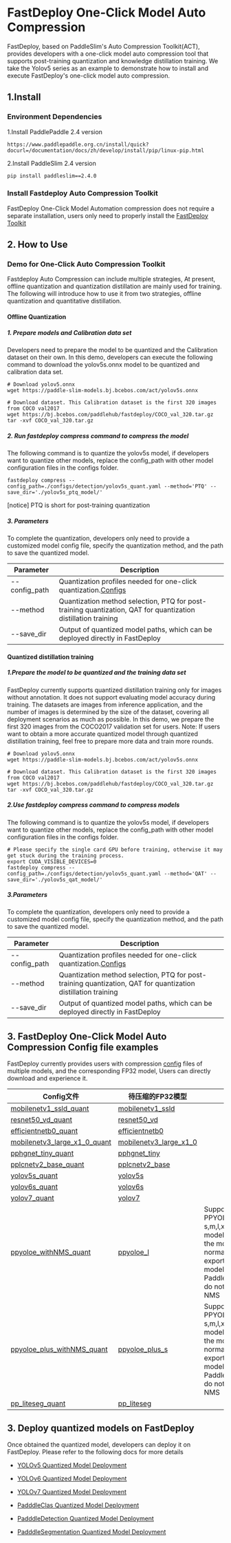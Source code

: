# FastDeploy One-Click Model Auto Compression

FastDeploy, based on PaddleSlim's Auto Compression Toolkit(ACT), provides developers with a one-click model auto compression tool that supports post-training quantization and knowledge distillation training.
We take the Yolov5 series as an example to demonstrate how to install and execute FastDeploy's one-click model auto compression.

## 1.Install

### Environment Dependencies

1.Install PaddlePaddle 2.4 version
```
https://www.paddlepaddle.org.cn/install/quick?docurl=/documentation/docs/zh/develop/install/pip/linux-pip.html
```

2.Install PaddleSlim 2.4 version
```bash
pip install paddleslim==2.4.0
```

### Install Fastdeploy Auto Compression Toolkit
FastDeploy One-Click Model Automation compression does not require a separate installation, users only need to properly install the [FastDeploy Toolkit](../../README.md)


## 2. How to Use

### Demo for One-Click Auto Compression Toolkit

Fastdeploy Auto Compression can include multiple strategies, At present, offline quantization and quantization distillation are mainly used for training. The following will introduce how to use it from two strategies, offline quantization and quantitative distillation.

#### Offline Quantization

##### 1. Prepare models and Calibration data set

Developers need to prepare the model to be quantized and the Calibration dataset on their own.
In this demo, developers can execute the following command to download the yolov5s.onnx model to be quantized and calibration data set.

```shell
# Download yolov5.onnx
wget https://paddle-slim-models.bj.bcebos.com/act/yolov5s.onnx

# Download dataset. This Calibration dataset is the first 320 images from COCO val2017
wget https://bj.bcebos.com/paddlehub/fastdeploy/COCO_val_320.tar.gz
tar -xvf COCO_val_320.tar.gz
```

##### 2. Run fastdeploy compress command to compress the model

The following command is to quantize the yolov5s model, if developers want to quantize other models, replace the config_path with other model configuration files in the configs folder.

```shell
fastdeploy compress --config_path=./configs/detection/yolov5s_quant.yaml --method='PTQ' --save_dir='./yolov5s_ptq_model/'
```

[notice] PTQ is short for post-training quantization

##### 3. Parameters

To complete the quantization, developers only need to provide a customized model config file, specify the quantization method, and the path to save the quantized model.

| Parameter     | Description                                                                                                   |
| ------------- | ------------------------------------------------------------------------------------------------------------- |
| --config_path | Quantization profiles needed for one-click quantization.[Configs](./configs/README.md)                        |
| --method      | Quantization method selection, PTQ for post-training quantization, QAT for quantization distillation training |
| --save_dir    | Output of quantized model paths, which can be deployed directly in FastDeploy                                 |

#### Quantized distillation training

##### 1.Prepare the model to be quantized and the training data set

FastDeploy currently supports quantized distillation training only for images without annotation. It does not support evaluating model accuracy during training.
The datasets are images from inference application, and the number of images is determined by the size of the dataset, covering all deployment scenarios as much as possible. In this demo, we prepare the first 320 images from the COCO2017 validation set for users.
Note: If users want to obtain a more accurate quantized model through quantized distillation training, feel free to prepare more data and train more rounds.

```shell
# Download yolov5.onnx
wget https://paddle-slim-models.bj.bcebos.com/act/yolov5s.onnx

# Download dataset. This Calibration dataset is the first 320 images from COCO val2017
wget https://bj.bcebos.com/paddlehub/fastdeploy/COCO_val_320.tar.gz
tar -xvf COCO_val_320.tar.gz
```

##### 2.Use fastdeploy compress command to compress models

The following command is to quantize the yolov5s model, if developers want to quantize other models, replace the config_path with other model configuration files in the configs folder.

```shell
# Please specify the single card GPU before training, otherwise it may get stuck during the training process.
export CUDA_VISIBLE_DEVICES=0
fastdeploy compress --config_path=./configs/detection/yolov5s_quant.yaml --method='QAT' --save_dir='./yolov5s_qat_model/'
```

##### 3.Parameters

To complete the quantization, developers only need to provide a customized model config file, specify the quantization method, and the path to save the quantized model.

| Parameter     | Description                                                                                                   |
| ------------- | ------------------------------------------------------------------------------------------------------------- |
| --config_path | Quantization profiles needed for one-click quantization.[Configs](./configs/README.md)                        |
| --method      | Quantization method selection, PTQ for post-training quantization, QAT for quantization distillation training |
| --save_dir    | Output of quantized model paths, which can be deployed directly in FastDeploy                                 |

## 3. FastDeploy One-Click Model Auto Compression Config file examples
FastDeploy currently provides users with compression [config](./configs/) files of multiple models, and the corresponding FP32 model, Users can directly download and experience it.

| Config文件                | 待压缩的FP32模型 | 备注                                                       |
| -------------------- | ------------------------------------------------------------ |----------------------------------------- |
| [mobilenetv1_ssld_quant](./configs/classification/mobilenetv1_ssld_quant.yaml)      | [mobilenetv1_ssld](https://bj.bcebos.com/paddlehub/fastdeploy/MobileNetV1_ssld_infer.tgz)           |           |
| [resnet50_vd_quant](./configs/classification/resnet50_vd_quant.yaml)      |   [resnet50_vd](https://bj.bcebos.com/paddlehub/fastdeploy/ResNet50_vd_infer.tgz)          |     |
| [efficientnetb0_quant](./configs/classification/efficientnetb0_quant.yaml)      |   [efficientnetb0](https://bj.bcebos.com/paddlehub/fastdeploy/EfficientNetB0_small_infer.tgz)          |     |
| [mobilenetv3_large_x1_0_quant](./configs/classification/mobilenetv3_large_x1_0_quant.yaml)      |   [mobilenetv3_large_x1_0](https://bj.bcebos.com/paddlehub/fastdeploy/MobileNetV3_large_x1_0_ssld_infer.tgz)          |     |
| [pphgnet_tiny_quant](./configs/classification/pphgnet_tiny_quant.yaml)      |   [pphgnet_tiny](https://bj.bcebos.com/paddlehub/fastdeploy/PPHGNet_tiny_ssld_infer.tgz)          |     |
| [pplcnetv2_base_quant](./configs/classification/pplcnetv2_base_quant.yaml)      |   [pplcnetv2_base](https://bj.bcebos.com/paddlehub/fastdeploy/PPLCNetV2_base_infer.tgz)          |     |
| [yolov5s_quant](./configs/detection/yolov5s_quant.yaml)       |   [yolov5s](https://paddle-slim-models.bj.bcebos.com/act/yolov5s.onnx)         |     |
| [yolov6s_quant](./configs/detection/yolov6s_quant.yaml)       |  [yolov6s](https://paddle-slim-models.bj.bcebos.com/act/yolov6s.onnx)          |     |
| [yolov7_quant](./configs/detection/yolov7_quant.yaml)        | [yolov7](https://paddle-slim-models.bj.bcebos.com/act/yolov7.onnx)           |      |
| [ppyoloe_withNMS_quant](./configs/detection/ppyoloe_withNMS_quant.yaml)       |  [ppyoloe_l](https://bj.bcebos.com/v1/paddle-slim-models/act/ppyoloe_crn_l_300e_coco.tar)    | Support PPYOLOE's s,m,l,x series models, export the model normally when exporting the model from PaddleDetection, do not remove NMS |
| [ppyoloe_plus_withNMS_quant](./configs/detection/ppyoloe_plus_withNMS_quant.yaml)       |  [ppyoloe_plus_s](https://bj.bcebos.com/paddlehub/fastdeploy/ppyoloe_plus_crn_s_80e_coco.tar)    | Support PPYOLOE+'s s,m,l,x series models, export the model normally when exporting the model from PaddleDetection, do not remove NMS |
| [pp_liteseg_quant](./configs/segmentation/pp_liteseg_quant.yaml)    |   [pp_liteseg](https://bj.bcebos.com/paddlehub/fastdeploy/PP_LiteSeg_T_STDC1_cityscapes_without_argmax_infer.tgz)        |       |

## 3. Deploy quantized models on FastDeploy

Once obtained the quantized model, developers can deploy it on FastDeploy. Please refer to the following docs for more details

- [YOLOv5 Quantized Model Deployment](../../../examples/vision/detection/yolov5/quantize/)

- [YOLOv6 Quantized Model Deployment](../../../examples/vision/detection/yolov6/quantize/)

- [YOLOv7 Quantized Model Deployment](../../../examples/vision/detection/yolov7/quantize/)

- [PadddleClas Quantized Model Deployment](../../../examples/vision/classification/paddleclas/quantize/)

- [PadddleDetection Quantized Model Deployment](../../../examples/vision/detection/paddledetection/quantize/)

- [PadddleSegmentation Quantized Model Deployment](../../../examples/vision/segmentation/paddleseg/quantize/)
